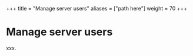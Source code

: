 +++
title = "Manage server users"
aliases = ["path here"]
weight = 70
+++

# Manage server users

xxx.
